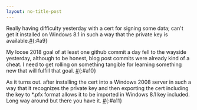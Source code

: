 ```yaml
---
layout: no-title-post
---
```

Really having difficulty yesterday with a cert for signing some data; can't get it installed on Windows 8.1 in such a way that the private key is available.[#](#a9){:#a9}

My loose 2018 goal of at least one github commit a day fell to the wayside yesterday, although to be honest, blog post commits were already kind of a cheat. I need to get rolling on something tangible for learning something new that will fulfill that goal. [#](#a10){:#a10}

As it turns out. after installing the cert into a Windows 2008 server in such a way that it recognizes the private key and then exporting the cert including the key to *.pfx format allows it to be imported in Windows 8.1 key included. Long way around but there you have it. [#](#a11){:#a11}

